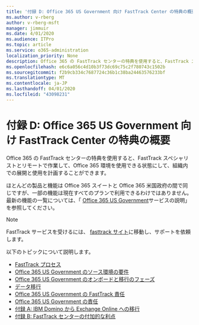 ```yaml
---
title: '付録 D: Office 365 US Government 向け FastTrack Center の特典の概要'
ms.author: v-rberg
author: v-rberg-msft
manager: jimmuir
ms.date: 4/01/2020
ms.audience: ITPro
ms.topic: article
ms.service: o365-administration
localization_priority: None
description: Office 365 の FastTrack センターの特典を使用すると、FastTrack スペシャリストとリモートで作業して、Office 365 環境を使用できる状態にして、組織内での展開と使用を計画することができます。
ms.openlocfilehash: e6c6a056c4d10b3f73dc69c75c2f780743c1502b
ms.sourcegitcommit: f2b9cb334c7687724c36b1c38ba24463576233bf
ms.translationtype: MT
ms.contentlocale: ja-JP
ms.lasthandoff: 04/01/2020
ms.locfileid: "43098231"
---
```

# <a name="appendix-d---fasttrack-center-benefit-overview-for-office-365-us-government"></a>付録 D: Office 365 US Government 向け FastTrack Center の特典の概要

Office 365 の FastTrack センターの特典を使用すると、FastTrack スペシャリストとリモートで作業して、Office 365 環境を使用できる状態にして、組織内での展開と使用を計画することができます。 
  
ほとんどの製品と機能は Office 365 スイートと Office 365 米国政府の間で同じですが、一部の機能は現在すべてのプランで利用できるわけではありません。 最新の機能の一覧については、「 [Office 365 US Government](https://aka.ms/aboutgovcloud)サービスの説明」を参照してください。

> [!NOTE]
> FastTrack サービスを受けるには、 [fasttrack サイト](https://go.microsoft.com/fwlink/?linkid=780698)に移動し、サポートを依頼します。  

以下のトピックについて説明します。
- [FastTrack プロセス](O365-fasttrack-process.md) 
- [Office 365 US Government のソース環境の要件](US-Gov-appendix-source-environment-expectations.md)   
- [Office 365 US Government のオンボードと移行のフェーズ](US-Gov-appendix-onboarding-and-migration.md)
- [データ移行](O365-data-migration.md)    
- [Office 365 US Government の FastTrack 責任](US-Gov-appendix-fasttrack-responsibilities.md)   
- [Office 365 US Government の責任](US-Gov-appendix-your-responsibilities.md) 
- [付録 A: IBM Domino から Exchange Online への移行](O365-from-ibm-domino-to-exchange-online.md)   
- [付録 B: FastTrack センターの付加的な利点](O365-fasttrack-additional-benefits.md)
